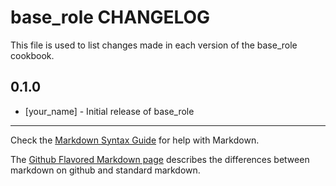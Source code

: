 base_role CHANGELOG
===================

This file is used to list changes made in each version of the base_role cookbook.

0.1.0
-----
- [your_name] - Initial release of base_role

- - -
Check the [Markdown Syntax Guide](http://daringfireball.net/projects/markdown/syntax) for help with Markdown.

The [Github Flavored Markdown page](http://github.github.com/github-flavored-markdown/) describes the differences between markdown on github and standard markdown.
